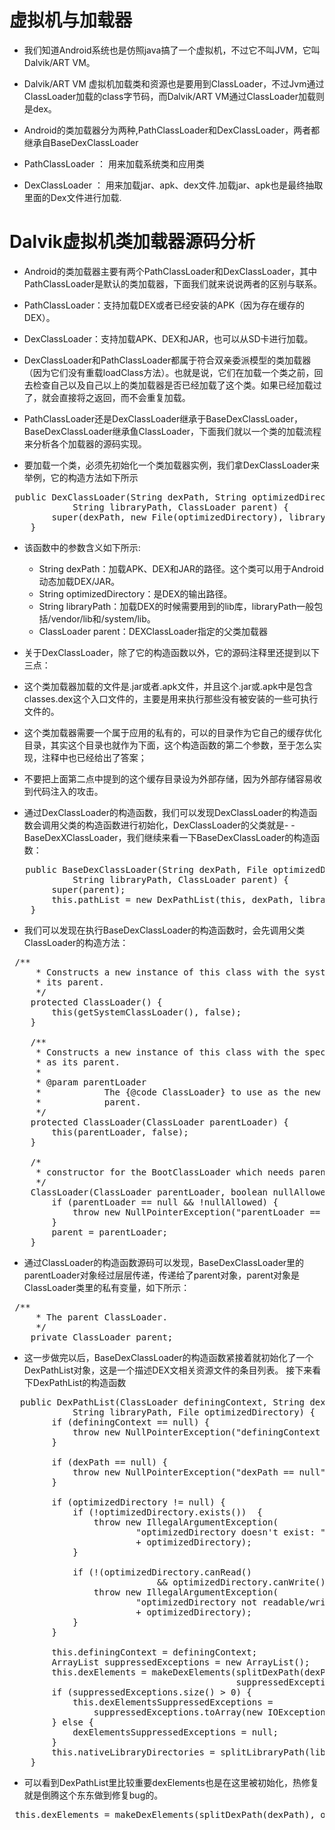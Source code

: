 # 虚拟机与加载器
- 我们知道Android系统也是仿照java搞了一个虚拟机，不过它不叫JVM，它叫Dalvik/ART VM。

- Dalvik/ART VM 虚拟机加载类和资源也是要用到ClassLoader，不过Jvm通过ClassLoader加载的class字节码，而Dalvik/ART VM通过ClassLoader加载则是dex。

- Android的类加载器分为两种,PathClassLoader和DexClassLoader，两者都继承自BaseDexClassLoader

- PathClassLoader ： 用来加载系统类和应用类
- DexClassLoader ： 用来加载jar、apk、dex文件.加载jar、apk也是最终抽取里面的Dex文件进行加载.
# Dalvik虚拟机类加载器源码分析
- Android的类加载器主要有两个PathClassLoader和DexClassLoader，其中PathClassLoader是默认的类加载器，下面我们就来说说两者的区别与联系。

- PathClassLoader：支持加载DEX或者已经安装的APK（因为存在缓存的DEX）。
- DexClassLoader：支持加载APK、DEX和JAR，也可以从SD卡进行加载。
- DexClassLoader和PathClassLoader都属于符合双亲委派模型的类加载器（因为它们没有重载loadClass方法）。也就是说，它们在加载一个类之前，回去检查自己以及自己以上的类加载器是否已经加载了这个类。如果已经加载过了，就会直接将之返回，而不会重复加载。

- PathClassLoader还是DexClassLoader继承于BaseDexClassLoader，BaseDexClassLoader继承鱼ClassLoader，下面我们就以一个类的加载流程来分析各个加载器的源码实现。

- 要加载一个类，必须先初始化一个类加载器实例，我们拿DexClassLoader来举例，它的构造方法如下所示
<pre>
 public DexClassLoader(String dexPath, String optimizedDirectory,
            String libraryPath, ClassLoader parent) {
        super(dexPath, new File(optimizedDirectory), libraryPath, parent);
    }
</pre>
- 该函数中的参数含义如下所示:

	- String dexPath：加载APK、DEX和JAR的路径。这个类可以用于Android动态加载DEX/JAR。
	- String optimizedDirectory：是DEX的输出路径。
	- String libraryPath：加载DEX的时候需要用到的lib库，libraryPath一般包括/vendor/lib和/system/lib。
	- ClassLoader parent：DEXClassLoader指定的父类加载器
- 关于DexClassLoader，除了它的构造函数以外，它的源码注释里还提到以下三点：

- 这个类加载器加载的文件是.jar或者.apk文件，并且这个.jar或.apk中是包含classes.dex这个入口文件的，主要是用来执行那些没有被安装的一些可执行文件的。
- 这个类加载器需要一个属于应用的私有的，可以的目录作为它自己的缓存优化目录，其实这个目录也就作为下面，这个构造函数的第二个参数，至于怎么实现，注释中也已经给出了答案；
- 不要把上面第二点中提到的这个缓存目录设为外部存储，因为外部存储容易收到代码注入的攻击。
- 通过DexClassLoader的构造函数，我们可以发现DexClassLoader的构造函数会调用父类的构造函数进行初始化，DexClassLoader的父类就是- - BaseDexXClassLoader，我们继续来看一下BaseDexClassLoader的构造函数：

<pre>
   public BaseDexClassLoader(String dexPath, File optimizedDirectory,
            String libraryPath, ClassLoader parent) {
        super(parent);
        this.pathList = new DexPathList(this, dexPath, libraryPath, optimizedDirectory);
    }
</pre>
- 我们可以发现在执行BaseDexClassLoader的构造函数时，会先调用父类ClassLoader的构造方法：
<pre>
 /**
     * Constructs a new instance of this class with the system class loader as
     * its parent.
     */
    protected ClassLoader() {
        this(getSystemClassLoader(), false);
    }

    /**
     * Constructs a new instance of this class with the specified class loader
     * as its parent.
     *
     * @param parentLoader
     *            The {@code ClassLoader} to use as the new class loader's
     *            parent.
     */
    protected ClassLoader(ClassLoader parentLoader) {
        this(parentLoader, false);
    }

    /*
     * constructor for the BootClassLoader which needs parent to be null.
     */
    ClassLoader(ClassLoader parentLoader, boolean nullAllowed) {
        if (parentLoader == null && !nullAllowed) {
            throw new NullPointerException("parentLoader == null && !nullAllowed");
        }
        parent = parentLoader;
    }
</pre>
- 通过ClassLoader的构造函数源码可以发现，BaseDexClassLoader里的parentLoader对象经过层层传递，传递给了parent对象，parent对象是ClassLoader类里的私有变量，如下所示：

<pre>
 /**
     * The parent ClassLoader.
     */
    private ClassLoader parent;
</pre>
- 这一步做完以后，BaseDexClassLoader的构造函数紧接着就初始化了一个DexPathList对象，这是一个描述DEX文相关资源文件的条目列表。
接下来看下DexPathList的构造函数
<pre>
  public DexPathList(ClassLoader definingContext, String dexPath,
            String libraryPath, File optimizedDirectory) {
        if (definingContext == null) {
            throw new NullPointerException("definingContext == null");
        }

        if (dexPath == null) {
            throw new NullPointerException("dexPath == null");
        }

        if (optimizedDirectory != null) {
            if (!optimizedDirectory.exists())  {
                throw new IllegalArgumentException(
                        "optimizedDirectory doesn't exist: "
                        + optimizedDirectory);
            }

            if (!(optimizedDirectory.canRead()
                            && optimizedDirectory.canWrite())) {
                throw new IllegalArgumentException(
                        "optimizedDirectory not readable/writable: "
                        + optimizedDirectory);
            }
        }

        this.definingContext = definingContext;
        ArrayList<IOException> suppressedExceptions = new ArrayList<IOException>();
        this.dexElements = makeDexElements(splitDexPath(dexPath), optimizedDirectory,
                                           suppressedExceptions);
        if (suppressedExceptions.size() > 0) {
            this.dexElementsSuppressedExceptions =
                suppressedExceptions.toArray(new IOException[suppressedExceptions.size()]);
        } else {
            dexElementsSuppressedExceptions = null;
        }
        this.nativeLibraryDirectories = splitLibraryPath(libraryPath);
    }
</pre>
- 可以看到DexPathList里比较重要dexElements也是在这里被初始化，热修复就是倒腾这个东东做到修复bug的。
<pre>
 this.dexElements = makeDexElements(splitDexPath(dexPath), optimizedDirectory, suppressedExceptions);
</pre>